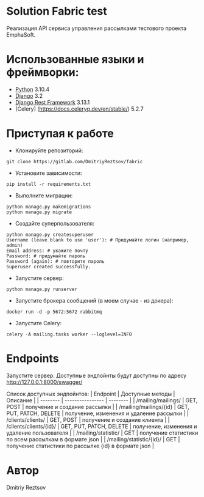 # Solution Fabric test
Реализация API сервиса управления рассылками тестового проекта EmphaSoft.


# Использованные языки и фреймворки:
- [Python](https://www.python.org/) 3.10.4
- [Django](https://www.djangoproject.com/) 3.2
- [Django Rest Framework](https://www.django-rest-framework.org/) 3.13.1
- [Celery] (https://docs.celeryq.dev/en/stable/) 5.2.7


# Приступая к работе

- Клонируйте репозиторий:
```
git clone https://gitlab.com/DmitriyReztsov/fabric
```

- Установите зависимости:
```
pip install -r requirements.txt
```

- Выполните миграции:
```
python manage.py makemigrations
python manage.py migrate
```

- Создайте суперпользователя:
```
python manage.py createsuperuser
Username (leave blank to use 'user'): # Придумайте логин (например, admin)
Email address: # укажите почту
Password: # придумайте пароль
Password (again): # повторите пароль
Superuser created successfully.
```

- Запустите сервер:
```
python manage.py runserver
```

- Запустите брокера сообщений (в моем случае - из докера):
```
docker run -d -p 5672:5672 rabbitmq
```

- Запустите Celery:
```
celery -A mailing.tasks worker --loglevel=INFO
```

# Endpoints

Запустите сервер. Доступные эндпойнты будут доступны по адресу http://127.0.0.1:8000/swagger/

Список доступных эндпойнтов:
| Endpoint | Доступные методы | Описание |
| -------- | ---------------- | -------- |
| /mailing/mailings/ | GET, POST | получение и создание рассылки |
| /mailing/mailings/{id} | GET, PUT, PATCH, DELETE | получение, изменения и удаление рассылки |
| /clients/clients/ | GET, POST | получение и создание клиента |
| /clients/clients/{id}/ | GET, PUT, PATCH, DELETE | получение, изменения и удаление пользователя |
| /mailing/statistic/ | GET | получение статистики по всем рассылкам в формате json |
| /mailing/statistic/{id}/ | GET | получение статистики по рассылке {id} в формате json |


# Автор

Dmitriy Reztsov